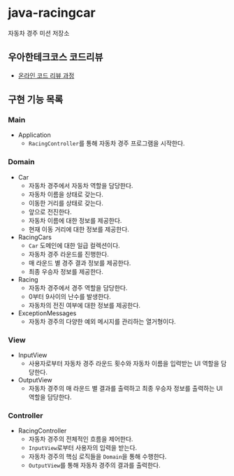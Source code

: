 # java-racingcar

자동차 경주 미션 저장소

## 우아한테크코스 코드리뷰

- [온라인 코드 리뷰 과정](https://github.com/woowacourse/woowacourse-docs/blob/master/maincourse/README.md)

## 구현 기능 목록

### Main

* Application
    * `RacingController`를 통해 자동차 경주 프로그램을 시작한다.

### Domain

* Car
    * 자동차 경주에서 자동차 역할을 담당한다.
    * 자동차 이름을 상태로 갖는다.
    * 이동한 거리를 상태로 갖는다.
    * 앞으로 전진한다.
    * 자동차 이름에 대한 정보를 제공한다.
    * 현재 이동 거리에 대한 정보를 제공한다.
* RacingCars
    * `Car` 도메인에 대한 일급 컬렉션이다.
    * 자동차 경주 라운드를 진행한다.
    * 매 라운드 별 경주 결과 정보를 제공한다.
    * 최종 우승자 정보를 제공한다.
* Racing
    * 자동차 경주에서 경주 역할을 담당한다.
    * 0부터 9사이의 난수를 발생한다.
    * 자동차의 전진 여부에 대한 정보를 제공한다.
* ExceptionMessages
    * 자동차 경주의 다양한 예외 메시지를 관리하는 열거형이다.

### View

* InputView
    * 사용자로부터 자동차 경주 라운드 횟수와 자동차 이름을 입력받는 UI 역할을 담당한다.
* OutputView
    * 자동차 경주의 매 라운드 별 결과를 출력하고 최종 우승자 정보를 출력하는 UI 역할을 담당한다.

### Controller

* RacingController
    * 자동차 경주의 전체적인 흐름을 제어한다.
    * `InputView`로부터 사용자의 입력을 받는다.
    * 자동차 경주의 핵심 로직들을 `Domain`을 통해 수행한다.
    * `OutputView`를 통해 자동차 경주의 결과를 출력한다.